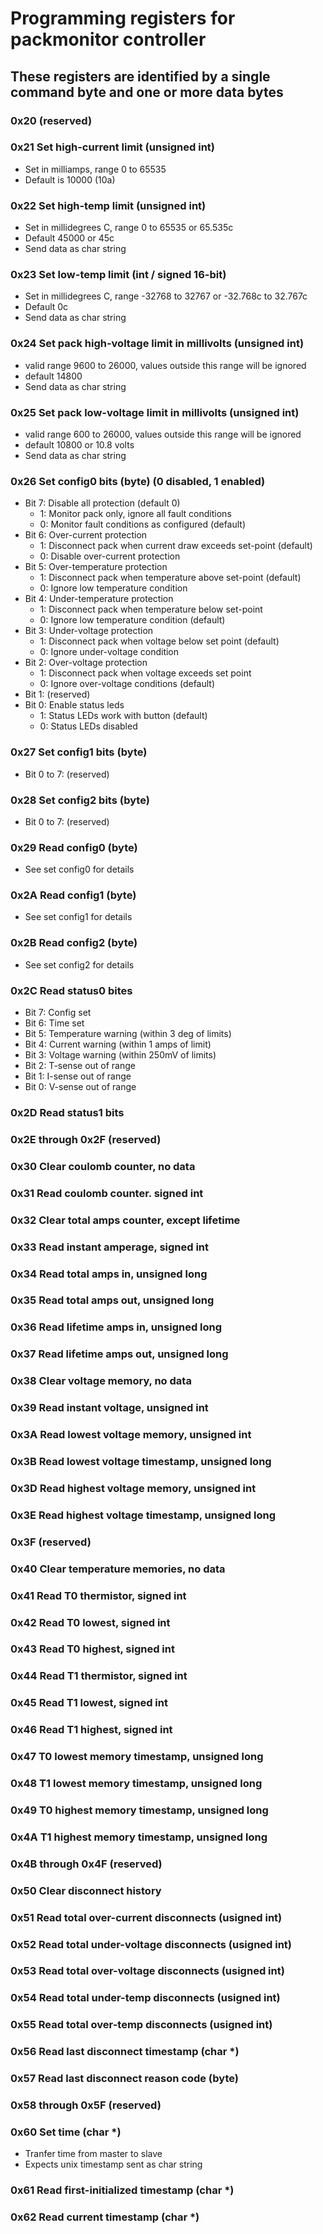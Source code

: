 # Programming registers for packmonitor controller

## These registers are identified by a single command byte and one or more data bytes

### 0x20 (reserved)

### 0x21 Set high-current limit (unsigned int)

* Set in milliamps, range 0 to 65535 
* Default is 10000 (10a)

### 0x22 Set high-temp limit (unsigned int)

* Set in millidegrees C, range 0 to 65535 or 65.535c
* Default 45000 or 45c
* Send data as char string

### 0x23 Set low-temp limit (int / signed 16-bit)

* Set in millidegrees C, range -32768 to 32767 or -32.768c to 32.767c
* Default 0c
* Send data as char string

### 0x24 Set pack high-voltage limit in millivolts (unsigned int)

* valid range 9600 to 26000, values outside this range will be ignored
* default 14800
* Send data as char string

### 0x25 Set pack low-voltage limit in millivolts (unsigned int)

* valid range 600 to 26000, values outside this range will be ignored
* default 10800 or 10.8 volts
* Send data as char string

### 0x26 Set config0 bits (byte) (0 disabled, 1 enabled)

* Bit 7: Disable all protection (default 0)
  * 1: Monitor pack only, ignore all fault conditions
  * 0: Monitor fault conditions as configured (default)
* Bit 6: Over-current protection
  * 1: Disconnect pack when current draw exceeds set-point (default)
  * 0: Disable over-current protection
* Bit 5: Over-temperature protection
  * 1: Disconnect pack when temperature above set-point (default)
  * 0: Ignore low temperature condition
* Bit 4: Under-temperature protection
  * 1: Disconnect pack when temperature below set-point
  * 0: Ignore low temperature condition (default)
* Bit 3: Under-voltage protection
  * 1: Disconnect pack when voltage below set point (default)
  * 0: Ignore under-voltage condition
* Bit 2: Over-voltage protection
  * 1: Disconnect pack when voltage exceeds set point
  * 0: Ignore over-voltage conditions (default)
* Bit 1: (reserved)
* Bit 0: Enable status leds
  * 1: Status LEDs work with button (default)
  * 0: Status LEDs disabled

### 0x27 Set config1 bits (byte)

* Bit 0 to 7: (reserved)

### 0x28 Set config2 bits (byte)

* Bit 0 to 7: (reserved)

### 0x29 Read config0 (byte)

* See set config0 for details
### 0x2A Read config1 (byte)

* See set config1 for details
### 0x2B Read config2 (byte)

* See set config2 for details
### 0x2C Read status0 bites

* Bit 7: Config set
* Bit 6: Time set
* Bit 5: Temperature warning (within 3 deg of limits)
* Bit 4: Current warning (within 1 amps of limit)
* Bit 3: Voltage warning (within 250mV of limits)
* Bit 2: T-sense out of range
* Bit 1: I-sense out of range
* Bit 0: V-sense out of range

### 0x2D Read status1 bits

### 0x2E through 0x2F (reserved)
### 0x30 Clear coulomb counter, no data

### 0x31 Read coulomb counter. signed int

### 0x32 Clear total amps counter, except lifetime

### 0x33 Read instant amperage, signed int

### 0x34 Read total amps in, unsigned long

### 0x35 Read total amps out, unsigned long

### 0x36 Read lifetime amps in, unsigned long

### 0x37 Read lifetime amps out, unsigned long

### 0x38 Clear voltage memory, no data

### 0x39 Read instant voltage, unsigned int

### 0x3A Read lowest voltage memory, unsigned int

### 0x3B Read lowest voltage timestamp, unsigned long
### 0x3D Read highest voltage memory, unsigned int

### 0x3E Read highest voltage timestamp, unsigned long
### 0x3F (reserved)

### 0x40 Clear temperature memories, no data

### 0x41 Read T0 thermistor, signed int

### 0x42 Read T0 lowest, signed int

### 0x43 Read T0 highest, signed int

### 0x44 Read T1 thermistor, signed int

### 0x45 Read T1 lowest, signed int

### 0x46 Read T1 highest, signed int

### 0x47 T0 lowest memory timestamp, unsigned long

### 0x48 T1 lowest memory timestamp, unsigned long

### 0x49 T0 highest memory timestamp, unsigned long

### 0x4A T1 highest memory timestamp, unsigned long
### 0x4B through 0x4F (reserved)

### 0x50 Clear disconnect history

### 0x51 Read total over-current disconnects (usigned int)

### 0x52 Read total under-voltage disconnects (usigned int)

### 0x53 Read total over-voltage disconnects (usigned int)

### 0x54 Read total under-temp disconnects (usigned int)

### 0x55 Read total over-temp disconnects (usigned int)

### 0x56 Read last disconnect timestamp (char *)

### 0x57 Read last disconnect reason code (byte)

### 0x58 through 0x5F (reserved)

### 0x60 Set time (char *)

* Tranfer time from master to slave
* Expects unix timestamp sent as char string
### 0x61 Read first-initialized timestamp (char *)

### 0x62 Read current timestamp (char *)
